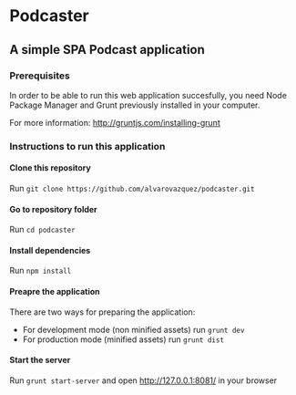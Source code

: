 # Podcaster

## A simple SPA Podcast application

### Prerequisites
In order to be able to run this web application succesfully, you need Node Package Manager and Grunt previously installed in your computer.

For more information: http://gruntjs.com/installing-grunt

### Instructions to run this application
#### Clone this repository
Run `git clone https://github.com/alvarovazquez/podcaster.git`

#### Go to repository folder
Run `cd podcaster`

#### Install dependencies
Run `npm install`

#### Preapre the application
There are two ways for preparing the application:
 * For development mode (non minified assets) run `grunt dev`
 * For production mode (minified assets) run `grunt dist`

#### Start the server
Run `grunt start-server` and open http://127.0.0.1:8081/ in your browser